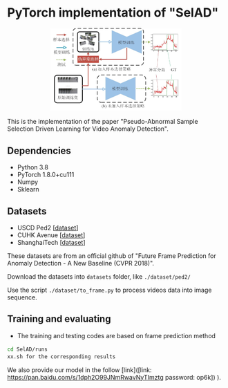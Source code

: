 # PyTorch implementation of "SelAD"

<p align="center"><img src="./figs/intro_v2.jpg" alt="no_image" width="60%" />


This is the implementation of the paper "Pseudo-Abnormal Sample Selection Driven Learning for Video Anomaly Detection".


## Dependencies
* Python 3.8
* PyTorch 1.8.0+cu111
* Numpy
* Sklearn

## Datasets
* USCD Ped2 [[dataset](https://github.com/StevenLiuWen/ano_pred_cvpr2018)]
* CUHK Avenue [[dataset](https://github.com/StevenLiuWen/ano_pred_cvpr2018)]
* ShanghaiTech [[dataset](https://github.com/StevenLiuWen/ano_pred_cvpr2018)]

These datasets are from an official github of "Future Frame Prediction for Anomaly Detection - A New Baseline (CVPR 2018)".

Download the datasets into ``datasets`` folder, like ``./dataset/ped2/``

Use the script ``./dataset/to_frame.py`` to process videos data into image sequence.

## Training and evaluating
* The training and testing codes are based on frame prediction method
```bash
cd SelAD/runs
xx.sh for the corresponding results 
```
We also provide our model in the follow [link]([link: https://pan.baidu.com/s/1dph2O99JNmRwavNyTImztg  password: op6k]) ).
